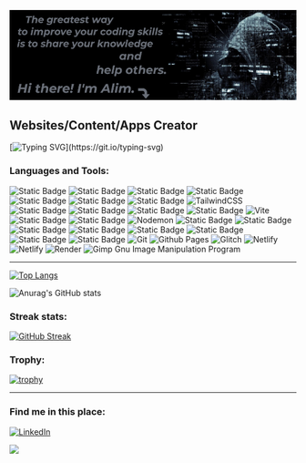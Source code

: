 ![I am a Software Web Developer](GitHubBgNewBanner.png)
## Websites/Content/Apps Creator 

[![Typing SVG](https://readme-typing-svg.herokuapp.com?font=Space+Mono&size=22&pause=800&vCenter=true&random=false&width=800&height=40&lines=I+like+building+fun%2C+creative+websites+and+side+projects+;that+are+also+performant+and+accessible.+;My+happy+place+is+where+creativity+and+code+intersect.)](https://git.io/typing-svg)



### Languages and Tools:
![Static Badge](https://img.shields.io/badge/HTML5-%234A4A55?style=flat-square&logo=html5&logoColor=%23F86F03)
![Static Badge](https://img.shields.io/badge/Nunjucks-%234A4A55?style=flat-square&logo=nunjucks&logoColor=%23F86F03)
![Static Badge](https://img.shields.io/badge/11ty/Eleventys-%234A4A55?style=flat-square&logo=eleventy&logoColor=%23F86F03)
![Static Badge](https://img.shields.io/badge/Astro-%234A4A55?style=flat-square&logo=astro&logoColor=%FF2929)
![Static Badge](https://img.shields.io/badge/CSS3-%234A4A55?style=flat-square&logo=css3&logoColor=%2378C1F3)
![Static Badge](https://img.shields.io/badge/Bootstrap-%234A4A55?style=flat-square&logo=bootstrap&logoColor=%23E49BFF)
![Static Badge](https://img.shields.io/badge/Sass-%234A4A55?style=flat-square&logo=sass&logoColor=%23F075AA)
![TailwindCSS](https://img.shields.io/badge/Tailwindcss-%234A4A55?style=flat-square&logo=tailwind-css&logoColor=%2378C1F3)
![Static Badge](https://img.shields.io/badge/JavaScript-%234A4A55?style=flat-square&logo=javascript&logoColor=%23FFE194)
![Static Badge](https://img.shields.io/badge/TypeScript-%234A4A55?style=flat-square&logo=typescript&logoColor=%37AFE1)
![Static Badge](https://img.shields.io/badge/Python-%234A4A55?style=flat-square&logo=python&logoColor=%3776AB)
![Static Badge](https://img.shields.io/badge/React-%234A4A55?style=flat-square&logo=react&logoColor=%23B6EAFA)
![Vite](https://img.shields.io/badge/Vite-%234A4A55?style=flat-square&logo=vite&logoColor=%EB3678)
![Static Badge](https://img.shields.io/badge/Redux-%234A4A55?style=flat-square&logo=redux&logoColor=%23C9A7EB)
![Static Badge](https://img.shields.io/badge/NodeJS-%234A4A55?style=flat-square&logo=nodedotjs&logoColor=%2300FFCA)
![Nodemon](https://img.shields.io/badge/NODEMON-%23323330.svg?style=flat-square&logo=nodemon&logoColor=%BBDEAD)
![Static Badge](https://img.shields.io/badge/ExpressJS-%234A4A55?style=flat-square&logo=express&logoColor=%2300FFCA)
![Static Badge](https://img.shields.io/badge/Docker-%234A4A55?style=flat-square&logo=docker&logoColor=%233ABEF9)
![Static Badge](https://img.shields.io/badge/MongoDB-%234A4A55?style=flat-square&logo=mongodb&logoColor=%2300FFCA)
![Static Badge](https://img.shields.io/badge/MySQL-%234A4A55?style=flat-square&logo=mysql&logoColor=%23A0DEFF)
![Static Badge](https://img.shields.io/badge/GreenSock-%234A4A55?style=flat-square&logo=greensock&logoColor=%2300FFCA)
![Static Badge](https://img.shields.io/badge/Jest-%234A4A55?style=flat-square&logo=jest&logoColor=%23FC4100)
![Static Badge](https://img.shields.io/badge/Playwright-%234A4A55?style=flat-square&logo=playwright&logoColor=%23A3FFD6)
![Static Badge](https://img.shields.io/badge/Postman-%234A4A55?style=flat-square&logo=postman&logoColor=%23FF7D29)
![Git](https://img.shields.io/badge/Git-%234A4A55?style=flat-square&logo=git&logoColor=%23FC4100)
![Github Pages](https://img.shields.io/badge/GitHub%20pages-%234A4A55?style=flat-square&logo=github&logoColor=white)
![Glitch](https://img.shields.io/badge/Glitch-%234A4A55?style=flat-square&logo=glitch&logoColor=white)
![Netlify](https://img.shields.io/badge/Netlify-%234A4A55?style=flat-square&logo=netlify&logoColor=#00C7B7)
![Netlify](https://img.shields.io/badge/DecapCMS-%234A4A55?style=flat-square&logo=decapcms&logoColor=#D91656)
![Render](https://img.shields.io/badge/Render-%234A4A55?style=flat-square&logo=render&logoColor=white)
![Gimp Gnu Image Manipulation Program](https://img.shields.io/badge/Gimp-%234A4A55?style=flat-square&logo=gimp&logoColor=FFFFFF)

---

[![Top Langs](https://github-readme-stats.vercel.app/api/top-langs/?username=Alike73&langs_count=10&layout=compact&theme=onedark)](https://github.com/anuraghazra/github-readme-stats)


![Anurag's GitHub stats](https://github-readme-stats.vercel.app/api?username=Alike73&theme=slateorange&show_icons=true)

### Streak stats:
[![GitHub Streak](https://github-readme-streak-stats.herokuapp.com?user=Alike73&theme=onedark)](https://git.io/streak-stats)

### Trophy:
[![trophy](https://github-profile-trophy.vercel.app/?username=Alike73&theme=onedark)](https://github.com/ryo-ma/github-profile-trophy)

---

### Find me in this place:
[![LinkedIn](https://img.shields.io/badge/-LinkedIn-090909?style=for-the-badge&logo=linkedin&logoColor=007BB6)](https://www.linkedin.com/in/alimzhan-islamkulov-109b8b257/)

![](https://komarev.com/ghpvc/?username=Alike73)





